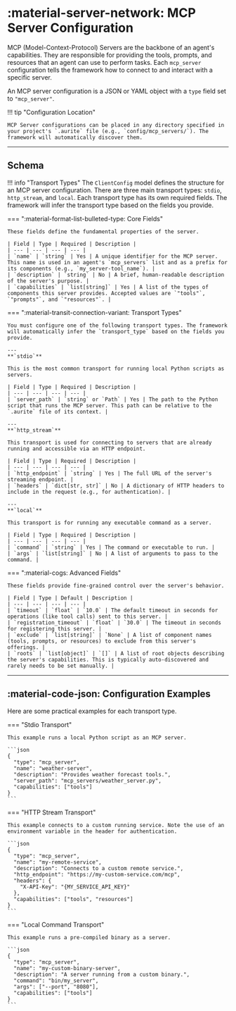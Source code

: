 # :material-server-network: MCP Server Configuration

MCP (Model-Context-Protocol) Servers are the backbone of an agent's capabilities. They are responsible for providing the tools, prompts, and resources that an agent can use to perform tasks. Each `mcp_server` configuration tells the framework how to connect to and interact with a specific server.

An MCP server configuration is a JSON or YAML object with a `type` field set to `"mcp_server"`.

!!! tip "Configuration Location"

    MCP Server configurations can be placed in any directory specified in your project's `.aurite` file (e.g., `config/mcp_servers/`). The framework will automatically discover them.

---

## Schema

<!-- prettier-ignore -->
!!! info "Transport Types"
    The `ClientConfig` model defines the structure for an MCP server configuration. There are three main transport types: `stdio`, `http_stream`, and `local`. Each transport type has its own required fields. The framework will infer the transport type based on the fields you provide.

=== ":material-format-list-bulleted-type: Core Fields"

    These fields define the fundamental properties of the server.

    | Field | Type | Required | Description |
    | --- | --- | --- | --- |
    | `name` | `string` | Yes | A unique identifier for the MCP server. This name is used in an agent's `mcp_servers` list and as a prefix for its components (e.g., `my_server-tool_name`). |
    | `description` | `string` | No | A brief, human-readable description of the server's purpose. |
    | `capabilities` | `list[string]` | Yes | A list of the types of components this server provides. Accepted values are `"tools"`, `"prompts"`, and `"resources"`. |

=== ":material-transit-connection-variant: Transport Types"

    You must configure one of the following transport types. The framework will automatically infer the `transport_type` based on the fields you provide.

    ---
    **`stdio`**

    This is the most common transport for running local Python scripts as servers.

    | Field | Type | Required | Description |
    | --- | --- | --- | --- |
    | `server_path` | `string` or `Path` | Yes | The path to the Python script that runs the MCP server. This path can be relative to the `.aurite` file of its context. |

    ---
    **`http_stream`**

    This transport is used for connecting to servers that are already running and accessible via an HTTP endpoint.

    | Field | Type | Required | Description |
    | --- | --- | --- | --- |
    | `http_endpoint` | `string` | Yes | The full URL of the server's streaming endpoint. |
    | `headers` | `dict[str, str]` | No | A dictionary of HTTP headers to include in the request (e.g., for authentication). |

    ---
    **`local`**

    This transport is for running any executable command as a server.

    | Field | Type | Required | Description |
    | --- | --- | --- | --- |
    | `command` | `string` | Yes | The command or executable to run. |
    | `args` | `list[string]` | No | A list of arguments to pass to the command. |

=== ":material-cogs: Advanced Fields"

    These fields provide fine-grained control over the server's behavior.

    | Field | Type | Default | Description |
    | --- | --- | --- | --- |
    | `timeout` | `float` | `10.0` | The default timeout in seconds for operations (like tool calls) sent to this server. |
    | `registration_timeout` | `float` | `30.0` | The timeout in seconds for registering this server. |
    | `exclude` | `list[string]` | `None` | A list of component names (tools, prompts, or resources) to exclude from this server's offerings. |
    | `roots` | `list[object]` | `[]` | A list of root objects describing the server's capabilities. This is typically auto-discovered and rarely needs to be set manually. |

---

## :material-code-json: Configuration Examples

Here are some practical examples for each transport type.

=== "Stdio Transport"

    This example runs a local Python script as an MCP server.

    ```json
    {
      "type": "mcp_server",
      "name": "weather-server",
      "description": "Provides weather forecast tools.",
      "server_path": "mcp_servers/weather_server.py",
      "capabilities": ["tools"]
    }
    ```

=== "HTTP Stream Transport"

    This example connects to a custom running service. Note the use of an environment variable in the header for authentication.

    ```json
    {
      "type": "mcp_server",
      "name": "my-remote-service",
      "description": "Connects to a custom remote service.",
      "http_endpoint": "https://my-custom-service.com/mcp",
      "headers": {
        "X-API-Key": "{MY_SERVICE_API_KEY}"
      },
      "capabilities": ["tools", "resources"]
    }
    ```

=== "Local Command Transport"

    This example runs a pre-compiled binary as a server.

    ```json
    {
      "type": "mcp_server",
      "name": "my-custom-binary-server",
      "description": "A server running from a custom binary.",
      "command": "bin/my_server",
      "args": ["--port", "8080"],
      "capabilities": ["tools"]
    }
    ```

